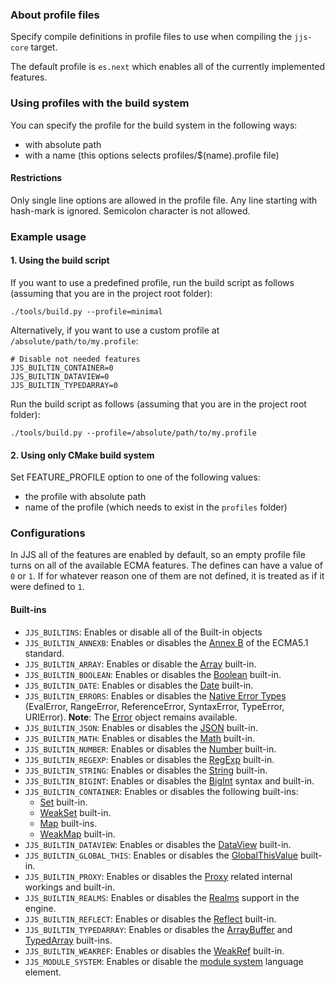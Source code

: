 ### About profile files

Specify compile definitions in profile files to use when compiling the `jjs-core` target.

The default profile is ``es.next`` which enables all of the currently implemented features.

### Using profiles with the build system

You can specify the profile for the build system in the following ways:
  * with absolute path
  * with a name (this options selects profiles/$(name).profile file)

#### Restrictions
Only single line options are allowed in the profile file. Any line starting with hash-mark is ignored. Semicolon character is not allowed.


### Example usage

#### 1. Using the build script

If you want to use a predefined profile, run the build script as follows
(assuming that you are in the project root folder):

```
./tools/build.py --profile=minimal
```

Alternatively, if you want to use a custom profile at
`/absolute/path/to/my.profile`:

```
# Disable not needed features
JJS_BUILTIN_CONTAINER=0
JJS_BUILTIN_DATAVIEW=0
JJS_BUILTIN_TYPEDARRAY=0
```

Run the build script as follows (assuming that you are in the project root
folder):

```
./tools/build.py --profile=/absolute/path/to/my.profile
```


#### 2. Using only CMake build system

Set FEATURE_PROFILE option to one of the following values:
* the profile with absolute path
* name of the profile (which needs to exist in the `profiles` folder)


### Configurations

In JJS all of the features are enabled by default, so an empty profile file turns on all of the available ECMA features.
The defines can have a value of `0` or `1`. If for whatever reason one of them are not defined, it is treated as if it were
defined to `1`.

#### Built-ins

* `JJS_BUILTINS`:
  Enables or disable all of the Built-in objects
* `JJS_BUILTIN_ANNEXB`:
  Enables or disables the [Annex B](http://www.ecma-international.org/ecma-262/5.1/index.html#sec-B) of the ECMA5.1 standard.
* `JJS_BUILTIN_ARRAY`:
  Enables or disable the [Array](http://www.ecma-international.org/ecma-262/5.1/index.html#sec-15.4) built-in.
* `JJS_BUILTIN_BOOLEAN`:
  Enables or disables the [Boolean](http://www.ecma-international.org/ecma-262/5.1/index.html#sec-15.6) built-in.
* `JJS_BUILTIN_DATE`:
  Enables or disables the [Date](http://www.ecma-international.org/ecma-262/5.1/index.html#sec-15.9) built-in.
* `JJS_BUILTIN_ERRORS`:
  Enables or disables the [Native Error Types](http://www.ecma-international.org/ecma-262/5.1/index.html#sec-15.11.6) (EvalError, RangeError, ReferenceError, SyntaxError, TypeError, URIError).
  **Note**: The [Error](http://www.ecma-international.org/ecma-262/5.1/index.html#sec-15.11.2) object remains available.
* `JJS_BUILTIN_JSON`:
  Enables or disables the [JSON](http://www.ecma-international.org/ecma-262/5.1/index.html#sec-15.12) built-in.
* `JJS_BUILTIN_MATH`:
  Enables or disables the [Math](http://www.ecma-international.org/ecma-262/5.1/index.html#sec-15.8) built-in.
* `JJS_BUILTIN_NUMBER`:
  Enables or disables the [Number](http://www.ecma-international.org/ecma-262/5.1/index.html#sec-15.7) built-in.
* `JJS_BUILTIN_REGEXP`:
  Enables or disables the [RegExp](http://www.ecma-international.org/ecma-262/5.1/index.html#sec-15.10) built-in.
* `JJS_BUILTIN_STRING`:
  Enables or disables the [String](http://www.ecma-international.org/ecma-262/5.1/index.html#sec-15.5) built-in.
* `JJS_BUILTIN_BIGINT`:
  Enables or disables the [BigInt](https://262.ecma-international.org/11.0/#sec-ecmascript-language-types-bigint-type) syntax and built-in.
* `JJS_BUILTIN_CONTAINER`:
  Enables or disables the following built-ins:
    * [Set](https://www.ecma-international.org/ecma-262/6.0/#sec-set-objects) built-in.
    * [WeakSet](https://262.ecma-international.org/11.0/#sec-weakmap-objects) built-in.
    * [Map](http://www.ecma-international.org/ecma-262/6.0/#sec-keyed-collection) built-ins.
    * [WeakMap](https://262.ecma-international.org/11.0/#sec-weakmap-objects) built-in.
* `JJS_BUILTIN_DATAVIEW`:
  Enables or disables the [DataView](https://www.ecma-international.org/ecma-262/6.0/#sec-dataview-objects) built-in.
* `JJS_BUILTIN_GLOBAL_THIS`:
  Enables or disables the [GlobalThisValue](https://262.ecma-international.org/11.0/#sec-globalthis) built-in.
* `JJS_BUILTIN_PROXY`:
  Enables or disables the [Proxy](https://262.ecma-international.org/11.0/#sec-proxy-object-internal-methods-and-internal-slots) related internal workings and built-in.
* `JJS_BUILTIN_REALMS`:
  Enables or disables the [Realms](https://262.ecma-international.org/11.0/#sec-code-realms) support in the engine.
* `JJS_BUILTIN_REFLECT`:
  Enables or disables the [Reflect](https://262.ecma-international.org/11.0/#sec-reflect-object) built-in.
* `JJS_BUILTIN_TYPEDARRAY`:
  Enables or disables the [ArrayBuffer](http://www.ecma-international.org/ecma-262/6.0/#sec-arraybuffer-objects) and [TypedArray](http://www.ecma-international.org/ecma-262/6.0/#sec-typedarray-objects) built-ins.
* `JJS_BUILTIN_WEAKREF`:
  Enables or disables the [WeakRef](https://tc39.es/ecma262/#sec-weak-ref-constructor) built-in.
* `JJS_MODULE_SYSTEM`:
  Enables or disable the [module system](http://www.ecma-international.org/ecma-262/6.0/#sec-modules) language element.

